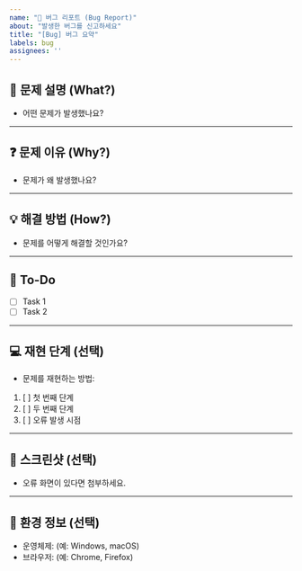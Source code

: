 ```yaml
---
name: "🐞 버그 리포트 (Bug Report)"
about: "발생한 버그를 신고하세요"
title: "[Bug] 버그 요약"
labels: bug
assignees: ''
---
```


## 🐞 문제 설명 (What?)
- 어떤 문제가 발생했나요?

---

## ❓ 문제 이유 (Why?)
- 문제가 왜 발생했나요?

---

## 💡 해결 방법 (How?)
- 문제를 어떻게 해결할 것인가요?

---
## 🚨 To-Do
- [ ] Task 1
- [ ] Task 2

---

## 💻 재현 단계 (선택)
- 문제를 재현하는 방법:
1. [ ] 첫 번째 단계
2. [ ] 두 번째 단계
3. [ ] 오류 발생 시점

---

## 📸 스크린샷 (선택)
- 오류 화면이 있다면 첨부하세요.

---

## 🧩 환경 정보 (선택)
- 운영체제: (예: Windows, macOS)
- 브라우저: (예: Chrome, Firefox)
